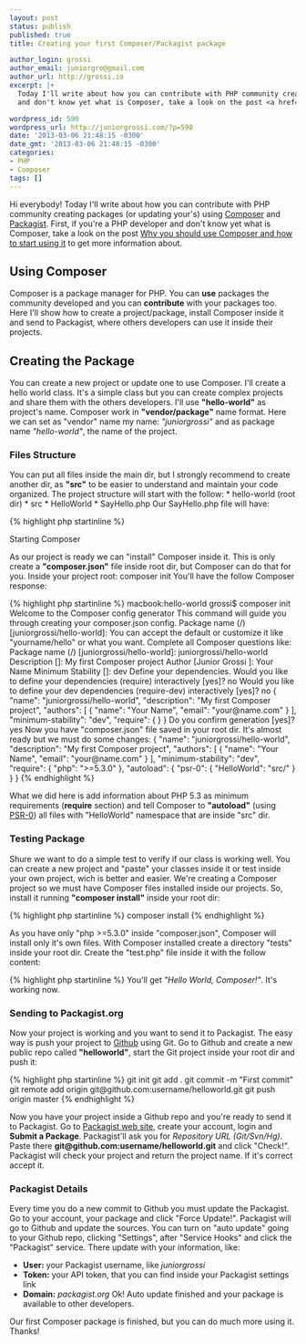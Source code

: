 ```yaml
---
layout: post
status: publish
published: true
title: Creating your first Composer/Packagist package

author_login: grossi
author_email: juniorgro@gmail.com
author_url: http://grossi.io
excerpt: |+
  Today I'll write about how you can contribute with PHP community creating packages (or updating your's) using <a href=\"http://getcomposer.org\">Composer</a> and <a href=\"http://packagist.org\">Packagist</a>. First, if you're a PHP developer
  and don't know yet what is Composer, take a look on the post <a href=\"http://grossi.io/2013/why-you-should-use-composer-and-how-to-start-using-it/\">Why you should use Composer and how to start using it</a> to get more information about.

wordpress_id: 590
wordpress_url: http://juniorgrossi.com/?p=590
date: '2013-03-06 21:48:15 -0300'
date_gmt: '2013-03-06 21:48:15 -0300'
categories:
- PHP
- Composer
tags: []
---
```

<p>Hi everybody! Today I'll write about how you can contribute with PHP community creating packages (or updating your's) using <a href="http://getcomposer.org">Composer</a> and <a href="http://packagist.org">Packagist</a>. First, if you're a PHP developer and don't know yet what is Composer, take a look on the post <a href="http://grossi.io/2013/why-you-should-use-composer-and-how-to-start-using-it/">Why you should use Composer and how to start using it</a> to get more information about.</p>
<h2>Using Composer</h2>
<p>Composer is a package manager for PHP. You can <strong>use</strong> packages the community developed and you can <strong>contribute</strong> with your packages too. Here I'll show how to create a project/package, install Composer inside it and send to Packagist, where others developers can use it inside their projects. <a id="more"></a><a id="more-590"></a></p>
<h2>Creating the Package</h2>
<p>You can create a new project or update one to use Composer. I'll create a hello world class. It's a simple class but you can create complex projects and share them with the others developers. I'll use <strong>"hello-world"</strong> as project's name. Composer work in <strong>"vendor/package"</strong> name format. Here we can set as "vendor" name my name: <em>"juniorgrossi"</em> and as package name <em>"hello-world"</em>, the name of the project.</p>
<h3>Files Structure</h3>
<p>You can put all files inside the main dir, but I strongly recommend to create another dir, as <strong>"src"</strong> to be easier to understand and maintain your code organized. The project structure will start with the follow: * hello-world (root dir) * src * HelloWorld * SayHello.php Our SayHello.php file will have:</p>

{% highlight php startinline %}
<?php 

namespace HelloWorld;

class SayHello
{
    public static function world()
    {
        return 'Hello World, Composer!';
    }
}
{% endhighlight %}

<h3>Starting Composer</h3>
<p>As our project is ready we can "install" Composer inside it. This is only create a <strong>"composer.json"</strong> file inside root dir, but Composer can do that for you. Inside your project root: composer init You'll have the follow Composer response:</p>

{% highlight php startinline %}
macbook:hello-world grossi$ composer init


  Welcome to the Composer config generator  



This command will guide you through creating your composer.json config.

Package name (<vendor>/<name>) [juniorgrossi/hello-world]:
 You can accept the default or customize it like "yourname/hello" or what you want. Complete all Composer questions like: 

Package name (<vendor>/<name>) [juniorgrossi/hello-world]: juniorgrossi/hello-world
Description []: My first Composer project
Author [Junior Grossi <me@juniorgrossi.com>]: Your Name <your@name.com>
Minimum Stability []: dev

Define your dependencies.

Would you like to define your dependencies (require) interactively [yes]? no
Would you like to define your dev dependencies (require-dev) interactively [yes]? no

{
    "name": "juniorgrossi/hello-world",
    "description": "My first Composer project",
    "authors": [
        {
            "name": "Your Name",
            "email": "your@name.com"
        }
    ],
    "minimum-stability": "dev",
    "require": {

    }
}

Do you confirm generation [yes]? yes
 Now you have "composer.json" file saved in your root dir. It's almost ready but we must do some changes: 

{
    "name": "juniorgrossi/hello-world",
    "description": "My first Composer project",
    "authors": [
        {
            "name": "Your Name",
            "email": "your@name.com"
        }
    ],
    "minimum-stability": "dev",
    "require": {
        "php": ">=5.3.0"
    },
    "autoload": {
        "psr-0": {
            "HelloWorld": "src/"
        }
    }
}
{% endhighlight %}

<p>What we did here is add information about PHP 5.3 as minimum requirements (<strong>require</strong> section) and tell Composer to <strong>"autoload"</strong> (using <a href="https://github.com/php-fig/fig-standards/blob/master/accepted/PSR-0.md">PSR-0</a>) all files with "HelloWorld" namespace that are inside "src" dir.</p>
<h3>Testing Package</h3>
<p>Shure we want to do a simple test to verify if our class is working well. You can create a new project and "paste" your classes inside it or test inside your own project, wich is better and easier. We're creating a Composer project so we must have Composer files installed inside our projects. So, install it running <strong>"composer install"</strong> inside your root dir:</p>

{% highlight php startinline %}
composer install 
{% endhighlight %}

<p>As you have only "php >=5.3.0" inside "composer.json", Composer will install only it's own files. With Composer installed create a directory "tests" inside your root dir. Create the "test.php" file inside it with the follow content:</p>

{% highlight php startinline %}
<?php 

require_once __DIR__ . '/../vendor/autoload.php'; // Autoload files using Composer autoload

use HelloWorld\SayHello;

echo SayHello::world();
 Go to the terminal (or create a PHP web server inside "tests" dir) and type: 

php tests/test.php
{% endhighlight %}

<p>You'll get <em>"Hello World, Composer!"</em>. It's working now.</p>
<h3>Sending to Packagist.org</h3>
<p>Now your project is working and you want to send it to Packagist. The easy way is push your project to <a href="http://github.com">Github</a> using Git. Go to Github and create a new public repo called <strong>"helloworld"</strong>, start the Git project inside your root dir and push it:</p>

{% highlight php startinline %}
git init 
git add . 
git commit -m "First commit" 
git remote add origin git@github.com:username/helloworld.git 
git push origin master 
{% endhighlight %}

<p>Now you have your project inside a Github repo and you're ready to send it to Packagist. Go to <a href="http://packagist.org">Packagist web site</a>, create your account, login and <strong>Submit a Package</strong>. Packagist'll ask you for <em>Repository URL (Git/Svn/Hg)</em>. Paste there <strong>git@github.com:username/helloworld.git</strong> and click "Check!". Packagist will check your project and return the project name. If it's correct accept it.</p>
<h3>Packagist Details</h3>
<p>Every time you do a new commit to Github you must update the Packagist. Go to your account, your package and click "Force Update!". Packagist will go to Github and update the sources. You can turn on "auto update" going to your Github repo, clicking "Settings", after "Service Hooks" and click the "Packagist" service. There update with your information, like:</p>
<ul>
<li><strong>User:</strong> your Packagist username, like <em>juniorgrossi</em></li>
<li><strong>Token:</strong> your API token, that you can find inside your Packagist settings link</li>
<li><strong>Domain:</strong> <em>packagist.org</em> Ok! Auto update finished and your package is available to other developers. </li>
</ul>
<p>Our first Composer package is finished, but you can do much more using it. Thanks!</p>
